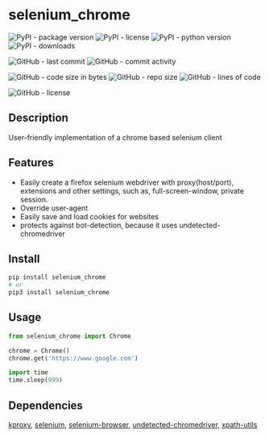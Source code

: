 # selenium_chrome

![PyPI - package version](https://img.shields.io/pypi/v/selenium_chrome?logo=pypi&style=flat-square)
![PyPI - license](https://img.shields.io/pypi/l/selenium_chrome?label=package%20license&style=flat-square)
![PyPI - python version](https://img.shields.io/pypi/pyversions/selenium_chrome?logo=pypi&style=flat-square)
![PyPI - downloads](https://img.shields.io/pypi/dm/selenium_chrome?logo=pypi&style=flat-square)

![GitHub - last commit](https://img.shields.io/github/last-commit/kkristof200/selenium_chrome?style=flat-square)
![GitHub - commit activity](https://img.shields.io/github/commit-activity/m/kkristof200/selenium_chrome?style=flat-square)

![GitHub - code size in bytes](https://img.shields.io/github/languages/code-size/kkristof200/selenium_chrome?style=flat-square)
![GitHub - repo size](https://img.shields.io/github/repo-size/kkristof200/selenium_chrome?style=flat-square)
![GitHub - lines of code](https://img.shields.io/tokei/lines/github/kkristof200/selenium_chrome?style=flat-square)

![GitHub - license](https://img.shields.io/github/license/kkristof200/selenium_chrome?label=repo%20license&style=flat-square)

## Description

User-friendly implementation of a chrome based selenium client

## Features
- Easily create a firefox selenium webdriver with proxy(host/port), extensions and other settings, such as, full-screen-window,
private session.
- Override user-agent
- Easily save and load cookies for websites
- protects against bot-detection, because it uses undetected-chromedriver

## Install

~~~~bash
pip install selenium_chrome
# or
pip3 install selenium_chrome
~~~~

## Usage

~~~~python
from selenium_chrome import Chrome

chrome = Chrome()
chrome.get('https://www.google.com')

import time
time.sleep(999)
~~~~

## Dependencies

[kproxy](https://pypi.org/project/kproxy), [selenium](https://pypi.org/project/selenium), [selenium-browser](https://pypi.org/project/selenium-browser), [undetected-chromedriver](https://pypi.org/project/undetected-chromedriver), [xpath-utils](https://pypi.org/project/xpath-utils)